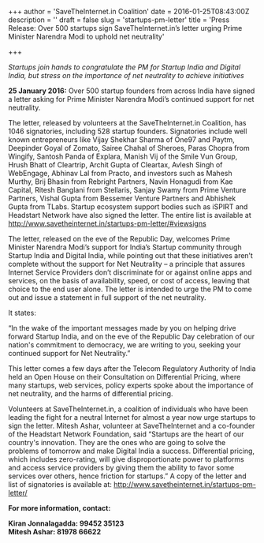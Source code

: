 +++
author = 'SaveTheInternet.in Coalition'
date = 2016-01-25T08:43:00Z
description = ''
draft = false
slug = 'startups-pm-letter'
title = 'Press Release: Over 500 startups sign SaveTheInternet.in’s letter urging Prime Minister Narendra Modi to uphold net neutrality'

+++


*Startups join hands to congratulate the PM for Startup India and Digital India, but stress on the importance of net neutrality to achieve initiatives*

**25 January 2016:** Over 500 startup founders from across India have signed a letter asking for Prime Minister Narendra Modi’s continued support for net neutrality.

The letter, released by volunteers at the SaveTheInternet.in Coalition, has 1046 signatories, including 528 startup founders. Signatories include well known entrepreneurs like Vijay Shekhar Sharma of One97 and Paytm, Deepinder Goyal of Zomato, Sairee Chahal of Sheroes, Paras Chopra from Wingify, Santosh Panda of Explara, Manish Vij of the Smile Vun Group, Hrush Bhatt of Cleartrip, Archit Gupta of Cleartax, Avlesh Singh of WebEngage, Abhinav Lal from Practo, and investors such as Mahesh Murthy, Brij Bhasin from Rebright Partners, Navin Honagudi from Kae Capital, Ritesh Banglani from Stellaris, Sanjay Swamy from Prime Venture Partners, Vishal Gupta from Bessemer Venture Partners and Abhishek Gupta from TLabs. Startup ecosystem support bodies such as iSPIRT and Headstart Network have also signed the letter. The entire list is available at http://www.savetheinternet.in/startups-pm-letter/#viewsigns 

The letter, released on the eve of the Republic Day, welcomes Prime Minister Narendra Modi’s support for India’s Startup community through Startup India and Digital India, while pointing out that these initiatives aren’t complete without the support for Net Neutrality – a principle that assures Internet Service Providers don’t discriminate for or against online apps and services, on the basis of availability, speed, or cost of access, leaving that choice to the end user alone. The letter is intended to urge the PM to come out and issue a statement in full support of the net neutrality.

It states:

“In the wake of the important messages made by you on helping drive forward Startup India, and on the eve of the Republic Day celebration of our nation's commitment to democracy, we are writing to you, seeking your continued support for Net Neutrality.”

This letter comes a few days after the Telecom Regulatory Authority of India held an Open House on their Consultation on Differential Pricing, where many startups, web services, policy experts spoke about the importance of net neutrality, and the harms of differential pricing.

Volunteers at SaveTheInternet.in, a coalition of individuals who have been leading the fight for a neutral Internet for almost a year now urge startups to sign the letter. Mitesh Ashar, volunteer at SaveTheInternet and a co-founder of the Headstart Network Foundation, said “Startups are the heart of our country's innovation. They are the ones who are going to solve the problems of tomorrow and make Digital India a success. Differential pricing, which includes zero-rating, will give disproportionate power to platforms and access service providers by giving them the ability to favor some services over others, hence friction for startups.”  A copy of the letter and list of signatories is available at:  http://www.savetheinternet.in/startups-pm-letter/

**For more information, contact:**

**Kiran Jonnalagadda: 99452 35123**  
**Mitesh Ashar: 81978 66622**


